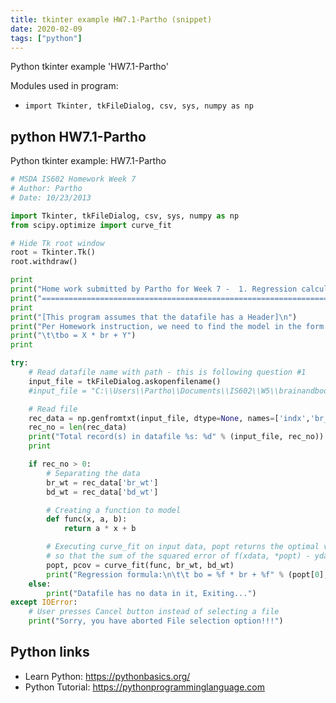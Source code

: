 ```yaml
---
title: tkinter example HW7.1-Partho (snippet)
date: 2020-02-09
tags: ["python"]
---
```

Python tkinter example 'HW7.1-Partho'


Modules used in program: 
* `import Tkinter, tkFileDialog, csv, sys, numpy as np`

## python HW7.1-Partho

Python tkinter example: HW7.1-Partho

```python
# MSDA IS602 Homework Week 7
# Author: Partho
# Date: 10/23/2013

import Tkinter, tkFileDialog, csv, sys, numpy as np
from scipy.optimize import curve_fit

# Hide Tk root window
root = Tkinter.Tk()
root.withdraw()

print
print("Home work submitted by Partho for Week 7 -  1. Regression calculation using SciPy")
print("=================================================================================")
print
print("[This program assumes that the datafile has a Header]\n")
print("Per Homework instruction, we need to find the model in the form:")
print("\t\tbo = X * br + Y")
print

try:
    # Read datafile name with path - this is following question #1
    input_file = tkFileDialog.askopenfilename()
    #input_file = "C:\\Users\\Partho\\Documents\\IS602\\W5\\brainandbody.csv"

    # Read file
    rec_data = np.genfromtxt(input_file, dtype=None, names=['indx','br_wt','bd_wt'], delimiter=',', skip_header=1)
    rec_no = len(rec_data)
    print("Total record(s) in datafile %s: %d" % (input_file, rec_no))
    print

    if rec_no > 0:
        # Separating the data
        br_wt = rec_data['br_wt']
        bd_wt = rec_data['bd_wt']

        # Creating a function to model
        def func(x, a, b):
            return a * x + b

        # Executing curve_fit on input data, popt returns the optimal values for the parameters
        # so that the sum of the squared error of f(xdata, *popt) - ydata is minimized
        popt, pcov = curve_fit(func, br_wt, bd_wt)
        print("Regression formula:\n\t\t bo = %f * br + %f" % (popt[0], popt[1]))
    else:
        print("Datafile has no data in it, Exiting...")
except IOError:
    # User presses Cancel button instead of selecting a file
    print("Sorry, you have aborted File selection option!!!")


```

## Python links

- Learn Python: https://pythonbasics.org/
- Python Tutorial: https://pythonprogramminglanguage.com
